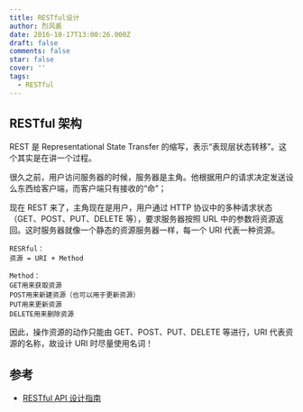 ```yaml
---
title: RESTful设计
author: 烈风裘
date: 2016-10-17T13:00:26.000Z
draft: false
comments: false
star: false
cover: ''
tags: 
  - RESTful
---
```


## RESTful 架构

REST 是 Representational State Transfer 的缩写，表示“表现层状态转移”。这个其实是在讲一个过程。

很久之前，用户访问服务器的时候，服务器是主角。他根据用户的请求决定发送设么东西给客户端，而客户端只有接收的“命”；

现在 REST 来了，主角现在是用户，用户通过 HTTP 协议中的多种请求状态（GET、POST、PUT、DELETE 等），要求服务器按照 URL 中的参数将资源返回。这时服务器就像一个静态的资源服务器一样，每一个 URI 代表一种资源。

```
RESRful：
资源 = URI + Method

Method：
GET用来获取资源
POST用来新建资源（也可以用于更新资源）
PUT用来更新资源
DELETE用来删除资源
```

因此，操作资源的动作只能由 GET、POST、PUT、DELETE 等进行，URI 代表资源的名称，故设计 URI 时尽量使用名词！

## 参考

* [RESTful API 设计指南](http://www.ruanyifeng.com/blog/2014/05/restful_api.html)
